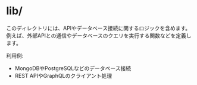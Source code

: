 # lib/

このディレクトリには、APIやデータベース接続に関するロジックを含めます。例えば、外部APIとの通信やデータベースのクエリを実行する関数などを定義します。

利用例:
- MongoDBやPostgreSQLなどのデータベース接続
- REST APIやGraphQLのクライアント処理
